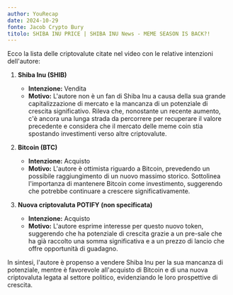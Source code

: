 ```yaml
---
author: YouRecap
date: 2024-10-29
fonte: Jacob Crypto Bury
titolo: SHIBA INU PRICE | SHIBA INU News - MEME SEASON IS BACK?!
---
```


Ecco la lista delle criptovalute citate nel video con le relative intenzioni dell'autore:

1. **Shiba Inu (SHIB)**
   - **Intenzione:** Vendita
   - **Motivo:** L'autore non è un fan di Shiba Inu a causa della sua grande capitalizzazione di mercato e la mancanza di un potenziale di crescita significativo. Rileva che, nonostante un recente aumento, c'è ancora una lunga strada da percorrere per recuperare il valore precedente e considera che il mercato delle meme coin stia spostando investimenti verso altre criptovalute.

2. **Bitcoin (BTC)**
   - **Intenzione:** Acquisto
   - **Motivo:** L'autore è ottimista riguardo a Bitcoin, prevedendo un possibile raggiungimento di un nuovo massimo storico. Sottolinea l'importanza di mantenere Bitcoin come investimento, suggerendo che potrebbe continuare a crescere significativamente.

3. **Nuova criptovaluta POTIFY (non specificata)**
   - **Intenzione:** Acquisto
   - **Motivo:** L'autore esprime interesse per questo nuovo token, suggerendo che ha potenziale di crescita grazie a un pre-sale che ha già raccolto una somma significativa e a un prezzo di lancio che offre opportunità di guadagno.

In sintesi, l'autore è propenso a vendere Shiba Inu per la sua mancanza di potenziale, mentre è favorevole all'acquisto di Bitcoin e di una nuova criptovaluta legata al settore politico, evidenziando le loro prospettive di crescita.
